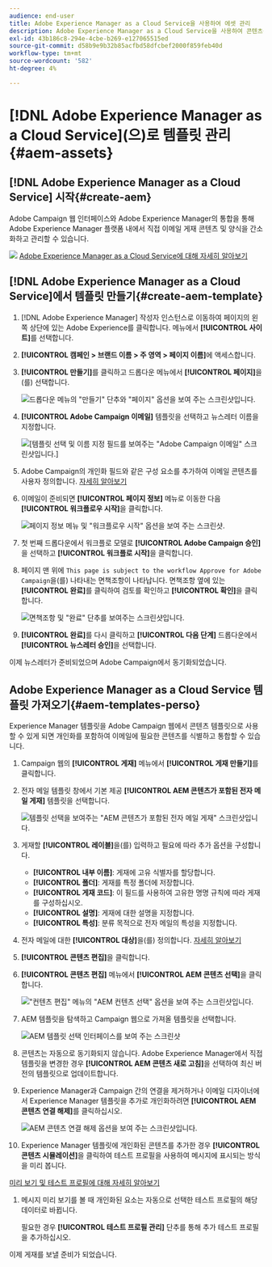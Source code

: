 ```yaml
---
audience: end-user
title: Adobe Experience Manager as a Cloud Service을 사용하여 에셋 관리
description: Adobe Experience Manager as a Cloud Service을 사용하여 콘텐츠를 관리하는 방법 알아보기
exl-id: 43b186c8-294e-4cbe-b269-e127065515ed
source-git-commit: d58b9e9b32b85acfbd58dfcbef2000f859feb40d
workflow-type: tm+mt
source-wordcount: '582'
ht-degree: 4%

---
```


# [!DNL Adobe Experience Manager as a Cloud Service]&#x200B;(으)로 템플릿 관리{#aem-assets}

## [!DNL Adobe Experience Manager as a Cloud Service] 시작{#create-aem}

Adobe Campaign 웹 인터페이스와 Adobe Experience Manager의 통합을 통해 Adobe Experience Manager 플랫폼 내에서 직접 이메일 게재 콘텐츠 및 양식을 간소화하고 관리할 수 있습니다.

![](assets/do-not-localize/book.png) [Adobe Experience Manager as a Cloud Service에 대해 자세히 알아보기](https://experienceleague.adobe.com/docs/experience-manager-cloud-service/content/sites/authoring/getting-started/quick-start.html?lang=ko)

## [!DNL Adobe Experience Manager as a Cloud Service]에서 템플릿 만들기{#create-aem-template}

1. [!DNL Adobe Experience Manager] 작성자 인스턴스로 이동하여 페이지의 왼쪽 상단에 있는 Adobe Experience를 클릭합니다. 메뉴에서 **[!UICONTROL 사이트]**&#x200B;를 선택합니다.

1. **[!UICONTROL 캠페인 > 브랜드 이름 > 주 영역 > 페이지 이름]**&#x200B;에 액세스합니다.

1. **[!UICONTROL 만들기]**&#x200B;를 클릭하고 드롭다운 메뉴에서 **[!UICONTROL 페이지]**&#x200B;을(를) 선택합니다.

   ![드롭다운 메뉴의 &quot;만들기&quot; 단추와 &quot;페이지&quot; 옵션을 보여 주는 스크린샷입니다.](assets/aem_1.png)

1. **[!UICONTROL Adobe Campaign 이메일]** 템플릿을 선택하고 뉴스레터 이름을 지정합니다.

   ![[템플릿 선택 및 이름 지정 필드를 보여주는 &quot;Adobe Campaign 이메일&quot; 스크린샷입니다.]](assets/aem_2.png)

1. Adobe Campaign의 개인화 필드와 같은 구성 요소를 추가하여 이메일 콘텐츠를 사용자 정의합니다. [자세히 알아보기](https://experienceleague.adobe.com/docs/experience-manager-65/content/sites/authoring/aem-adobe-campaign/campaign.html?lang=ko#editing-email-content)

1. 이메일이 준비되면 **[!UICONTROL 페이지 정보]** 메뉴로 이동한 다음 **[!UICONTROL 워크플로우 시작]**&#x200B;을 클릭합니다.

   ![페이지 정보 메뉴 및 &quot;워크플로우 시작&quot; 옵션을 보여 주는 스크린샷.](assets/aem_3.png)

1. 첫 번째 드롭다운에서 워크플로 모델로 **[!UICONTROL Adobe Campaign 승인]**&#x200B;을 선택하고 **[!UICONTROL 워크플로 시작]**&#x200B;을 클릭합니다.

1. 페이지 맨 위에 `This page is subject to the workflow Approve for Adobe Campaign`을(를) 나타내는 면책조항이 나타납니다. 면책조항 옆에 있는 **[!UICONTROL 완료]**&#x200B;를 클릭하여 검토를 확인하고 **[!UICONTROL 확인]**&#x200B;을 클릭합니다.

   ![면책조항 및 &quot;완료&quot; 단추를 보여주는 스크린샷입니다.](assets/aem_4.png)

1. **[!UICONTROL 완료]**&#x200B;를 다시 클릭하고 **[!UICONTROL 다음 단계]** 드롭다운에서 **[!UICONTROL 뉴스레터 승인]**&#x200B;을 선택합니다.

이제 뉴스레터가 준비되었으며 Adobe Campaign에서 동기화되었습니다.

## Adobe Experience Manager as a Cloud Service 템플릿 가져오기{#aem-templates-perso}

Experience Manager 템플릿을 Adobe Campaign 웹에서 콘텐츠 템플릿으로 사용할 수 있게 되면 개인화를 포함하여 이메일에 필요한 콘텐츠를 식별하고 통합할 수 있습니다.

1. Campaign 웹의 **[!UICONTROL 게재]** 메뉴에서 **[!UICONTROL 게재 만들기]**&#x200B;를 클릭합니다.

1. 전자 메일 템플릿 창에서 기본 제공 **[!UICONTROL AEM 콘텐츠가 포함된 전자 메일 게재]** 템플릿을 선택합니다.

   ![템플릿 선택을 보여주는 &quot;AEM 콘텐츠가 포함된 전자 메일 게재&quot; 스크린샷입니다.](assets/aem_5.png)

1. 게재할 **[!UICONTROL 레이블]**&#x200B;을(를) 입력하고 필요에 따라 추가 옵션을 구성합니다.

   * **[!UICONTROL 내부 이름]**: 게재에 고유 식별자를 할당합니다.
   * **[!UICONTROL 폴더]**: 게재를 특정 폴더에 저장합니다.
   * **[!UICONTROL 게재 코드]**: 이 필드를 사용하여 고유한 명명 규칙에 따라 게재를 구성하십시오.
   * **[!UICONTROL 설명]**: 게재에 대한 설명을 지정합니다.
   * **[!UICONTROL 특성]**: 분류 목적으로 전자 메일의 특성을 지정합니다.

1. 전자 메일에 대한 **[!UICONTROL 대상]**&#x200B;을(를) 정의합니다. [자세히 알아보기](../email/create-email.md#define-audience)

1. **[!UICONTROL 콘텐츠 편집]**&#x200B;을 클릭합니다.

1. **[!UICONTROL 콘텐츠 편집]** 메뉴에서 **[!UICONTROL AEM 콘텐츠 선택]**&#x200B;을 클릭합니다.

   ![&quot;컨텐츠 편집&quot; 메뉴의 &quot;AEM 컨텐츠 선택&quot; 옵션을 보여 주는 스크린샷입니다.](assets/aem_6.png)

1. AEM 템플릿을 탐색하고 Campaign 웹으로 가져올 템플릿을 선택합니다.

   ![AEM 템플릿 선택 인터페이스를 보여 주는 스크린샷](assets/aem_8.png)

1. 콘텐츠는 자동으로 동기화되지 않습니다. Adobe Experience Manager에서 직접 템플릿을 변경한 경우 **[!UICONTROL AEM 콘텐츠 새로 고침]**&#x200B;을 선택하여 최신 버전의 템플릿으로 업데이트합니다.

1. Experience Manager과 Campaign 간의 연결을 제거하거나 이메일 디자이너에서 Experience Manager 템플릿을 추가로 개인화하려면 **[!UICONTROL AEM 콘텐츠 연결 해제]**&#x200B;를 클릭하십시오.

   ![AEM 콘텐츠 연결 해제 옵션을 보여 주는 스크린샷입니다.](assets/aem_9.png)

1. Experience Manager 템플릿에 개인화된 콘텐츠를 추가한 경우 **[!UICONTROL 콘텐츠 시뮬레이션]**&#x200B;을 클릭하여 테스트 프로필을 사용하여 메시지에 표시되는 방식을 미리 봅니다.

[미리 보기 및 테스트 프로필에 대해 자세히 알아보기](../preview-test/preview-content.md)

1. 메시지 미리 보기를 볼 때 개인화된 요소는 자동으로 선택한 테스트 프로필의 해당 데이터로 바뀝니다.

   필요한 경우 **[!UICONTROL 테스트 프로필 관리]** 단추를 통해 추가 테스트 프로필을 추가하십시오.

이제 게재를 보낼 준비가 되었습니다.